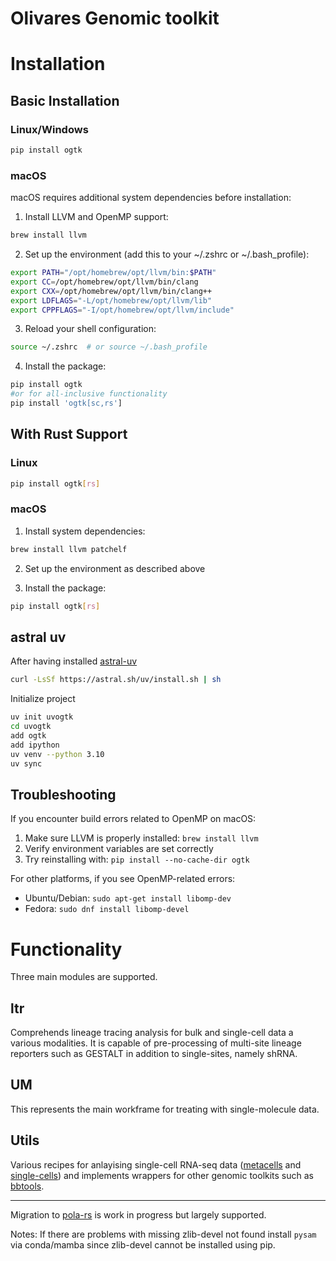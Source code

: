 # Olivares Genomic toolkit
# Installation

## Basic Installation

### Linux/Windows
```bash
pip install ogtk
```

### macOS
macOS requires additional system dependencies before installation:

1. Install LLVM and OpenMP support:
```bash
brew install llvm
```

2. Set up the environment (add this to your ~/.zshrc or ~/.bash_profile):
```bash
export PATH="/opt/homebrew/opt/llvm/bin:$PATH"
export CC=/opt/homebrew/opt/llvm/bin/clang
export CXX=/opt/homebrew/opt/llvm/bin/clang++
export LDFLAGS="-L/opt/homebrew/opt/llvm/lib"
export CPPFLAGS="-I/opt/homebrew/opt/llvm/include"
```

3. Reload your shell configuration:
```bash
source ~/.zshrc  # or source ~/.bash_profile
```

4. Install the package:
```bash
pip install ogtk
#or for all-inclusive functionality
pip install 'ogtk[sc,rs'] 
```

## With Rust Support

### Linux
```bash
pip install ogtk[rs]
```

### macOS
1. Install system dependencies:
```bash
brew install llvm patchelf
```

2. Set up the environment as described above

3. Install the package:
```bash
pip install ogtk[rs]
```
## astral uv

After having installed [astral-uv](https://docs.astral.sh/uv/)

```bash
curl -LsSf https://astral.sh/uv/install.sh | sh
```

Initialize project
```bash
uv init uvogtk
cd uvogtk
add ogtk
add ipython
uv venv --python 3.10
uv sync
```

## Troubleshooting

If you encounter build errors related to OpenMP on macOS:
1. Make sure LLVM is properly installed: `brew install llvm`
2. Verify environment variables are set correctly
3. Try reinstalling with: `pip install --no-cache-dir ogtk`

For other platforms, if you see OpenMP-related errors:
- Ubuntu/Debian: `sudo apt-get install libomp-dev`
- Fedora: `sudo dnf install libomp-devel`

# Functionality
Three main modules are supported.

## ltr
Comprehends lineage tracing analysis for bulk and single-cell data a various modalities. It is capable of pre-processing of multi-site lineage reporters such as GESTALT in addition to single-sites, namely shRNA.

## UM
This represents the main workframe for treating with single-molecule data. 

## Utils
Various recipes for anlayising single-cell RNA-seq data
([metacells](https://github.com/tanaylab/metacells) and
[single-cells](https://github.com/scverse/scanpy)) and implements wrappers for
other genomic toolkits such as [bbtools](https://jgi.doe.gov/data-and-tools/software-tools/bbtools/).

---

Migration to [pola-rs](https://github.com/pola-rs) is work in progress but largely supported.


Notes:
If there are problems with missing zlib-devel not found install `pysam` via conda/mamba since zlib-devel cannot be installed using pip.

